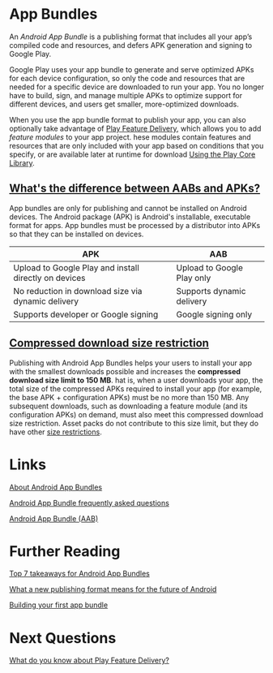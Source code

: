 # App Bundles
An *Android App Bundle* is a publishing format that includes all your app’s compiled code and resources, and defers APK generation and signing to Google Play.

Google Play uses your app bundle to generate and serve optimized APKs for each device configuration, so only the code and resources that are needed for a specific device are downloaded to run your app. You no longer have to build, sign, and manage multiple APKs to optimize support for different devices, and users get smaller, more-optimized downloads.

When you use the app bundle format to publish your app, you can also optionally take advantage of [Play Feature Delivery](https://developer.android.com/guide/playcore/feature-delivery), which allows you to add *feature modules* to your app project. hese modules contain features and resources that are only included with your app based on conditions that you specify, or are available later at runtime for download [Using the Play Core Library](https://developer.android.com/guide/playcore).

## [What's the difference between AABs and APKs?](https://developer.android.com/guide/app-bundle/faq#whats_the_difference_between_aabs_and_apks)
App bundles are only for publishing and cannot be installed on Android devices. The Android package (APK) is Android's installable, executable format for apps. App bundles must be processed by a distributor into APKs so that they can be installed on devices.

| APK | AAB |
|---|---|
| Upload to Google Play and install directly on devices	| Upload to Google Play only |
| No reduction in download size via dynamic delivery		| Supports dynamic delivery |
| Supports developer or Google signing	| Google signing only |

## [Compressed download size restriction](https://developer.android.com/guide/app-bundle#size_restrictions)
Publishing with Android App Bundles helps your users to install your app with the smallest downloads possible and increases the **compressed download size limit to 150 MB**. hat is, when a user downloads your app, the total size of the compressed APKs required to install your app (for example, the base APK + configuration APKs) must be no more than 150 MB. Any subsequent downloads, such as downloading a feature module (and its configuration APKs) on demand, must also meet this compressed download size restriction. Asset packs do not contribute to this size limit, but they do have other [size restrictions](https://developer.android.com/guide/playcore/asset-delivery#size-limits).

# Links  
[About Android App Bundles](https://developer.android.com/guide/app-bundle)

[Android App Bundle frequently asked questions](https://developer.android.com/guide/app-bundle/faq)

[Android App Bundle (AAB)](https://gonative.io/docs/android-app-bundle)

# Further Reading
[Top 7 takeaways for Android App Bundles](https://www.youtube.com/watch?v=st9VZuJNIbw)

[What a new publishing format means for the future of Android](https://medium.com/googleplaydev/what-a-new-publishing-format-means-for-the-future-of-android-2e34981793a)

[Building your first app bundle](https://medium.com/androiddevelopers/building-your-first-app-bundle-bbcd228bf631)

# Next Questions
[What do you know about Play Feature Delivery?](https://github.com/Kirchhoff-/Android-Interview-Questions/blob/master/Android/What%20do%20you%20know%20about%20Play%20Feature%20Delivery.md)